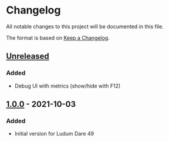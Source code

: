 # Changelog

All notable changes to this project will be documented in this file.

The format is based on [Keep a Changelog](https://keepachangelog.com/en/1.0.0/).

## [Unreleased]

### Added

- Debug UI with metrics (show/hide with F12)

## [1.0.0] - 2021-10-03

### Added

- Initial version for Ludum Dare 49

[Unreleased]: https://github.com/Srynetix/ludumdare49/compare/v1.0.0...HEAD
[1.0.0]: https://github.com/Srynetix/ludumdare49/releases/tag/v1.0.0